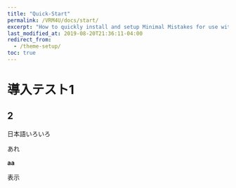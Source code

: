 ```yaml
---
title: "Quick-Start"
permalink: /VRM4U/docs/start/
excerpt: "How to quickly install and setup Minimal Mistakes for use with GitHub Pages."
last_modified_at: 2019-08-20T21:36:11-04:00
redirect_from:
  - /theme-setup/
toc: true
---
```


# 導入テスト1

## 2

日本語いろいろ

あれ

**aa**

表示
